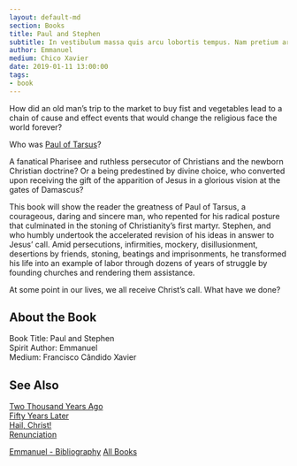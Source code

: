 ```yaml
---
layout: default-md
section: Books
title: Paul and Stephen
subtitle: In vestibulum massa quis arcu lobortis tempus. Nam pretium arcu in odio vulputate luctus.
author: Emmanuel
medium: Chico Xavier
date: 2019-01-11 13:00:00
tags: 
- book
---
```


How did an old man’s trip to the market to buy fist and vegetables lead to a chain of cause and effect events  that would change the religious face the world forever?

Who was [Paul of Tarsus](/profiles/paul-of-tarsus)?

A fanatical Pharisee and ruthless persecutor of Christians and the newborn Christian doctrine? Or a being predestined by divine choice, who converted upon receiving the gift of the apparition of Jesus in a glorious vision at the gates of Damascus? 

This book will show the reader the greatness of Paul of Tarsus, a courageous, daring and sincere man, who repented for his radical posture that culminated in the stoning of Christianity’s first martyr.  Stephen, and who humbly undertook the accelerated revision of his ideas in answer to Jesus’ call. Amid persecutions, infirmities, mockery, disillusionment, desertions by friends, stoning, beatings and imprisonments, he transformed his life into an example of labor through dozens of years of struggle by founding churches and rendering them assistance.

At some point in our lives, we all receive Christ’s call.  What have we done?


## About the Book
Book Title: Paul and Stephen  
Spirit Author: Emmanuel  
Medium: Francisco Cândido Xavier  


## See Also
[Two Thousand Years Ago](two-thousand-years-ago)  
[Fifty Years Later](fifty-years-later)  
[Hail, Christ!](hail-christ)  
[Renunciation](renunciation)  



<a href="/books/emmanuel" class="button">Emmanuel - Bibliography</a>
<a href="/books" class="button">All Books</a>
